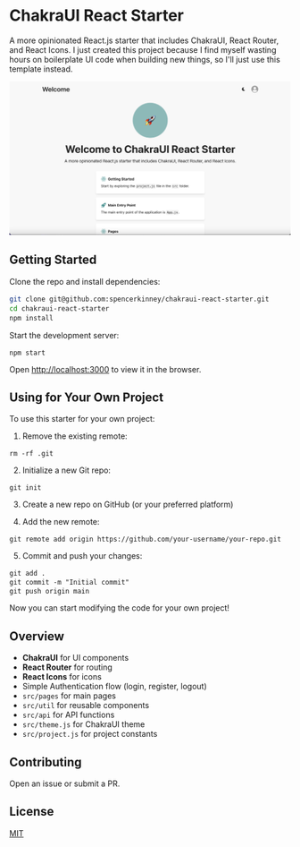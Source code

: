 # ChakraUI React Starter

A more opinionated React.js starter that includes ChakraUI, React Router, and React Icons. I just created this project because I find myself wasting hours on boilerplate UI code when building new things, so I'll just use this template instead.

![Dashboard Screenshot](./screenshots/sc1.png "Dashboard Page")

## Getting Started

Clone the repo and install dependencies:

```bash
git clone git@github.com:spencerkinney/chakraui-react-starter.git
cd chakraui-react-starter
npm install
```

Start the development server:

```
npm start
```

Open [http://localhost:3000](http://localhost:3000) to view it in the browser.

## Using for Your Own Project

To use this starter for your own project:

1. Remove the existing remote:

```
rm -rf .git
```

2. Initialize a new Git repo:

```
git init
```

3. Create a new repo on GitHub (or your preferred platform)

4. Add the new remote:

```
git remote add origin https://github.com/your-username/your-repo.git
```

5. Commit and push your changes:

```
git add .
git commit -m "Initial commit"
git push origin main
```

Now you can start modifying the code for your own project!

## Overview

- **ChakraUI** for UI components
- **React Router** for routing
- **React Icons** for icons
- Simple Authentication flow (login, register, logout)
- `src/pages` for main pages
- `src/util` for reusable components
- `src/api` for API functions
- `src/theme.js` for ChakraUI theme
- `src/project.js` for project constants

## Contributing

Open an issue or submit a PR.

## License

[MIT](LICENSE)